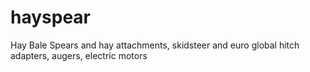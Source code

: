 hayspear
========

Hay Bale Spears and hay attachments, skidsteer and euro global hitch adapters, augers, electric motors